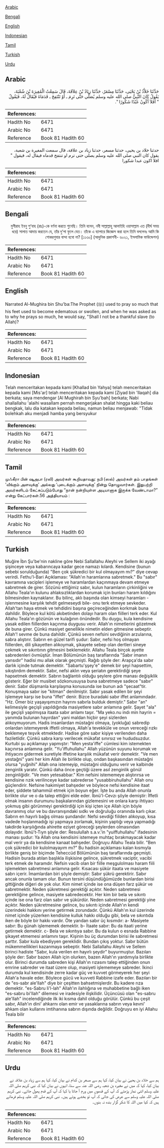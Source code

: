 [Arabic](#arabic)

[Bengali](#bengali)

[English](#english)

[Indonesian](#indonesian)

[Tamil](#tamil)

[Turkish](#turkish)

[Urdu](#urdu)

## Arabic


<div dir="rtl" lang="ar" style={{fontSize:'larger',backgroundColor:'#f8f9fa',padding:20}}>
حَدَّثَنَا خَلاَّدُ بْنُ يَحْيَى، حَدَّثَنَا مِسْعَرٌ، حَدَّثَنَا زِيَادُ بْنُ عِلاَقَةَ، قَالَ سَمِعْتُ الْمُغِيرَةَ بْنَ شُعْبَةَ، يَقُولُ كَانَ النَّبِيُّ صلى الله عليه وسلم يُصَلِّي حَتَّى تَرِمَ ـ أَوْ تَنْتَفِخَ ـ قَدَمَاهُ فَيُقَالُ لَهُ، فَيَقُولُ ‏ "‏ أَفَلاَ أَكُونُ عَبْدًا شَكُورًا ‏"‏‏.‏
</div>
<div style={{backgroundColor:'#f8f9fa',padding:20, marginBottom: 10}}><table> <thead> <tr> <th>References:</th> <th></th> </tr> </thead> <tbody><tr><td>Hadith No</td><td>6471</td></tr><tr><td>Arabic No</td><td>6471</td></tr><tr><td>Reference</td><td>Book 81 Hadith 60</td></tr></tbody></table></div>


<div dir="rtl" lang="ar" style={{fontSize:'larger',backgroundColor:'#f8f9fa',padding:20}}>
حدثنا خلاد بن يحيى، حدثنا مسعر، حدثنا زياد بن علاقة، قال سمعت المغيرة بن شعبة، يقول كان النبي صلى الله عليه وسلم يصلي حتى ترم او تنتفخ قدماه فيقال له، فيقول " افلا اكون عبدا شكورا
</div>
<div style={{backgroundColor:'#f8f9fa',padding:20, marginBottom: 10}}><table> <thead> <tr> <th>References:</th> <th></th> </tr> </thead> <tbody><tr><td>Hadith No</td><td>6471</td></tr><tr><td>Arabic No</td><td>6471</td></tr><tr><td>Reference</td><td>Book 81 Hadith 60</td></tr></tbody></table></div>

## Bengali


<div dir="rtl" lang="bn" style={{fontSize:'larger',backgroundColor:'#f8f9fa',padding:20}}>
মুগীরাহ ইবনু শু‘বাহ (রাঃ)-কে বর্ণনা করতে শুনেছি। তিনি বলেন, নবী সাল্লাল্লাহু আলাইহি ওয়াসাল্লাম এত (দীর্ঘ সময় ধরে) সালাত আদায় করতেন যে, তাঁর দু’পা ফুলে যেত। তাঁকে এ ব্যাপারে জিজ্ঞেস করা হলে তিনি বললেনঃ আমি কি শোকরগুযার বান্দা হবো না? [১১৩০] (আধুনিক প্রকাশনী- ৬০২১, ইসলামিক ফাউন্ডেশন)
</div>
<div style={{backgroundColor:'#f8f9fa',padding:20, marginBottom: 10}}><table> <thead> <tr> <th>References:</th> <th></th> </tr> </thead> <tbody><tr><td>Hadith No</td><td>6471</td></tr><tr><td>Arabic No</td><td>6471</td></tr><tr><td>Reference</td><td>Book 81 Hadith 60</td></tr></tbody></table></div>

## English


<div dir="ltr" lang="en" style={{fontSize:'larger',backgroundColor:'#f8f9fa',padding:20}}>
Narrated Al-Mughira bin Shu'ba:The Prophet (ﷺ) used to pray so much that his feet used to become edematous or swollen, and when he was asked as to why he prays so much, he would say, "Shall I not be a thankful slave (to Allah)?
</div>
<div style={{backgroundColor:'#f8f9fa',padding:20, marginBottom: 10}}><table> <thead> <tr> <th>References:</th> <th></th> </tr> </thead> <tbody><tr><td>Hadith No</td><td>6471</td></tr><tr><td>Arabic No</td><td>6471</td></tr><tr><td>Reference</td><td>Book 81 Hadith 60</td></tr></tbody></table></div>

## Indonesian


<div dir="ltr" lang="id" style={{fontSize:'larger',backgroundColor:'#f8f9fa',padding:20}}>
Telah menceritakan kepada kami [Khallad bin Yahya] telah menceritakan kepada kami [Mis'ar] telah menceritakan kepada kami [Ziyad bin 'Ilaqah] dia berkata; saya mendengar [Al Mughirah bin Syu'bah] berkata; Nabi shallallahu 'alaihi wasallam pernah mengerjakan shalat hingga kaki beliau bengkak, lalu dia katakan kepada beliau, namun beliau menjawab: "Tidak bolehkah aku menjadi hamba yang bersyukur
</div>
<div style={{backgroundColor:'#f8f9fa',padding:20, marginBottom: 10}}><table> <thead> <tr> <th>References:</th> <th></th> </tr> </thead> <tbody><tr><td>Hadith No</td><td>6471</td></tr><tr><td>Arabic No</td><td>6471</td></tr><tr><td>Reference</td><td>Book 81 Hadith 60</td></tr></tbody></table></div>

## Tamil


<div dir="ltr" lang="ta" style={{fontSize:'larger',backgroundColor:'#f8f9fa',padding:20}}>
முஃகீரா பின் ஷுஅபா (ரலி) அவர்கள் கூறியதாவது: நபி (ஸல்) அவர்கள் தம் பாதங்கள் ‘வீங்கும் அளவுக்கு’ அல்லது ‘புடைக்கும் அளவுக்கு’ நின்று தொழுவார்கள். இதுபற்றி அவர்களிடம் கேட்கப்படும்போது “நான் நன்றியுள்ள அடியானாக இருக்க வேண்டாமா?” என்று கேட்பார்கள்.56 அத்தியாயம் :
</div>
<div style={{backgroundColor:'#f8f9fa',padding:20, marginBottom: 10}}><table> <thead> <tr> <th>References:</th> <th></th> </tr> </thead> <tbody><tr><td>Hadith No</td><td>6471</td></tr><tr><td>Arabic No</td><td>6471</td></tr><tr><td>Reference</td><td>Book 81 Hadith 60</td></tr></tbody></table></div>

## Turkish


<div dir="ltr" lang="tr" style={{fontSize:'larger',backgroundColor:'#f8f9fa',padding:20}}>
Muğire İbn Şu'be'nin nakline göre Nebi Sallallahu Aleyhi ve Sellem iki ayağı şişinceye veya kabarıncaya kadar gece namazı kılardı. Kendisine (bunun sebebi sorulduğunda) "Ben çok şükredici bir kul olmayayım mı?" diye cevap verirdi. Fethu'l-Bari Açıklaması: "Allah'ın haramlarına sabretmek." Bu "sabır" kavramına vacipleri işlemeye ve haramlardan kaçınmaya devam etmeye sabretmek de girer. Sözünü ettiğimiz sabır, kulun haramların çirkinliğini ve Allahu Teala'ın kulunu ahlaksızlıklardan korumak için bunları haram kıldığını bilmesinden kaynaklanır. Bu bilinç, aklı başında olan kimseyi haramları -işlenmesine karşılık tehdit gelmeseydi bile- onu terk etmeye sevkeder. Allah'tan haya etmek ve tehdidini başına geçireceğinden korkmak buna dahildir. Böylece kul kötü akıbetinden dolayı haram olan fiilleri terk eder. Kul Allahu Teala'ın gözünün ve kulağının önündedir. Bu duygu, kula kendisine yasak edilen fiillerden kaçınma duygusu verir. Allah'ın nimetlerini gözetmek de buna girer. Çünkü masiyet genellikle nimetin elden gitmesine sebeptir. Allah'! sevme de buna dahildir. Çünkü seven nefsini sevdiğinin arzularına, sabra alıştırır. Sabrın en güzel tarifi şudur: Sabır, nefsi hoş olmayan fiillerden, dili şikayetten alıkoymak, şikayete sebep olan dertleri sineye çekmek ve sıkıntının gitmesini beklemektir. Allahu Teala birçok ayette sabredenleri övmüştür. İman Bölümünün baş taraflarında "Sabır imanın yansıdır" hadisi mu allak olarak geçmişti. Rağıb şöyle der: Arapça'da sabır darlık içinde tutmak demektir. "Sabartu'şşey'e" demek bir şeyi hapsettim, sıkıştırdım demektir. Sabır, nefsi aklın veya şeriatın gerektirdiği şeye hapsetmek demektir. Sabrın bağlantılı olduğu şeylere göre manası değişiklik gösterir. Eğer bir musibet sözkonusuysa buna sabretmeye sadece "sabır" denir. Sabır düşmanla karşılaşma konusunda ise bunun adı "şecaat"tir. Konuşmaya sabır ise "kitman" denilmiştir. Sabır yasak edilen bir şeyi işlemeye karşı ise buna "iffet" denir. Bizce buradaki sabır iffet anlamındadır. "Hz. Ömer biz yaşayışımızın hayrını sabırla bulduk demiştir." Sabır "an" kelimesiyle geçişli yapıldığında masiyetlere sabır anlamına gelir. Şayet "ala" ile geçişli yapılmışsa itaata sabır anlamı taşır. "Ma yeko.nu indı min hayrin = yanımda bulunan hayırdan" yani maldan hiçbir şeyi sizlerden alıkoymuyorum. Hadis insanlardan müstağni olmaya, (yokluğa) sabredip onlardan istemeyerek iffetli olmaya, Allah'a tevekküle ve onun vereceği rızkı beklemeye teşvik etmektedir. Hadise göre sabır kişiye verilenden daha faziletlidir. Çünkü sabra karşı verilecek mükafat sınırsız ve hududsuzdur. Kurtubi şu açıklamayı yapmıştır: "Men yesta'iffe" cümlesi kim istemekten kaçınırsa anlamına gelir. "Yu'iffuhullahu" Allah yüzünün suyunu korumak ve ihtiyacını gidermek suretiyle iffetine karşılık mükafat verir demektir. "Ve men yestağni" yani her kim Allah ile birlikte olup, ondan başkasından müstağni olursa "yuğnihi" Allah ona istemeyip, müstağni olduğunu verir ve kalbinde zenginlik yaratır. Çünkü daha önce geçtiği üzere asıl zenginlik gönül zenginliğidir. "Ve men yetesabbar." Kim nefsini istememeye alıştırırsa ve kendisine rızık verilinceye kadar sabrederse "yusabbiruhullahu" Allah onu güçlendirir. Nefsine hakimiyet bahşeder ve böylece nefsi kendisine itaat eder, şiddete tahammül etmek için boyun eğer. İşte bu anda Allah onunla birlikte olur ve o da talep ettiğini elde eder. İbnü'l-Cevzı şöyle demiştir: İffetli olmak insanın durumunu başkalarından gizlemesini ve onlara karşı ihtiyacı yokmuş gibi görünmeyi gerektirdiği için kişi içten içe Allah için böyle davranmış olur ve bu davranışındaki sıdkı ve doğruluğu oranında karlı çıkar. Sabrın en hayırlı bağış olması şundandır: Nefsi sevdiği fiilden alıkoyup, kısa vadede hoşlanmadığı işi yapmaya zorlamak, kişinin yaptığı veya yapmadığı takdirde karşılığında ahirette eziyet göreceği şeylerden olmasından dolayıdır. İbnü't-Tıyn şöyle der: Resulullah s.a.v.'in "yuiffuhullahu" ifadesinin manası şudur: Ya Allah ona kendisini istemeye muhtaç bırakmayacak kadar mal verir ya da kendisine kanaat bahşeder. Doğruyu Allahu Teala bilir. "Ben çok şükredici bir kulolmayayım mı?" Bu hadisin açıklaması kalan kısmıyla birlikte geniş bir biçimde Teheccüd Bölümünün baş taraflarında geçmişti. Hadisin burada atılan başlıkla ilişkisine gelince, şükretmek vaciptir, vacibi terk etmek de haramdır. Nefsin vacib olan bir fiille meşgulolması haram fiili işlemekten sabretmesi anlamına gelir. Kısacası şükür itaata ve masiyete sabrı içerir. İmamlardan biri şöyle demiştir: Sabır şükrü gerektirir. Sabır ancak onunla tamam olur. Bunun tersini düşündüğümüzde bunlardan birisi gittiğinde diğeri de yok olur. Kim nimet içinde ise ona düşen farz şükür ve sabretmektir. Neden şükretmesi gerektiği açıktır. Neden sabretmesi gerektiğine gelince, masiyete sabredecektir. Her kim bir bela ve sıkıntı içinde ise ona farz olan sabır ve şükürdür. Neden sabretmesi gerektiği yine açıktır. Neden şükretmesine gelince, bu sıkıntı içinde Allah'ın kendi üzerindeki hakkını yerine getirmek zorundadır. Çünkü Allah'ın kul üzerinde nimet içinde yüzerken kendisine kulluk hakkı olduğu gibi, bela ve sıkıntıda iken de böyle bir hakkı vardır. Öte yandan sabır üç kısımdır: a- Masiyete sabır: Bu günah işlememek demektir. b- İtaate sabır: Bu da itaati yerine getirmek demektir. c- Bela ve sıkıntıya sabır. Bu da kulun o esnada Rabbine şikayet etmemesi anlamını taşır. Kişinin bu üç durumdan birisi ile sabretmesi şarttır. Sabır kula ebediyyen gereklidir. Bundan çıkış yoktur. Sabır bütün mükemmellikleri kazanmaya sebeptir. Nebi Sallallahu Aleyhi ve Sellem birinci hadiste "Sabır, kula verilen en hayırlı şeydir" buyurmuştur. Bazıları şöyle der: Sabır bazen Allah için olurken, bazen Allah'ın yardımıyla birlikte olur. Birinci durumda sabreden kişi Allah'ın rızasını talep ettiğinden onun emrine sabreder ve itaat üzere olup, masiyeti işlememeye sabreder. İkinci durumda kul kendisinde zerre kadar güç ve kuvvet görmeyerek her şeyi Allah'a havale eder. Böylece gücü ve kuvveti Rabbine izafe eder. Bazıları bir de "es-sabr ale'llah" diye bir çeşitten bahsetmişlerdir. Bu kadere rıza demektir. "es-Sabru li'l-lah" Allah'ın ilahlığına ve muhabbetine bağlı iken "es-sabru bi'llah" dilemesi ve iradesiyle ilişkilidir. Üçüncüsü olan "es-sabru ale'llah" incelendiğinde ilk iki kısma dahil olduğu görülür. Çünkü bu çeşit sabır, Allah'ın dini' ahkarnı olan emir ve yasaklarına sabrın veya kevni' ahkam olan kullarını imtihanına sabrın dışında değildir. Doğruyu en iyi Allahu Teala bilir
</div>
<div style={{backgroundColor:'#f8f9fa',padding:20, marginBottom: 10}}><table> <thead> <tr> <th>References:</th> <th></th> </tr> </thead> <tbody><tr><td>Hadith No</td><td>6471</td></tr><tr><td>Arabic No</td><td>6471</td></tr><tr><td>Reference</td><td>Book 81 Hadith 60</td></tr></tbody></table></div>

## Urdu


<div dir="rtl" lang="ur" style={{fontSize:'larger',backgroundColor:'#f8f9fa',padding:20}}>
ہم سے خلاد بن یحییٰ نے بیان کیا، کہا ہم سے مسعر بن کدام نے بیان کیا، کہا ہم سے زیاد بن علاقہ نے بیان کیا، کہا کہ میں نے مغیرہ بن شعبہ رضی اللہ عنہ سے سنا، انہوں نے بیان کیا کہ نبی کریم صلی اللہ علیہ وسلم اتنی نماز پڑھتے کہ آپ کے قدموں میں ورم آ جاتا یا کہا کہ آپ کے قدم پھول جاتے۔ نبی کریم صلی اللہ علیہ وسلم سے عرض کی جاتی کہ آپ تو بخشے ہوئے ہیں۔ نبی کریم صلی اللہ علیہ وسلم فرماتے ہیں کہ کیا میں اللہ کا شکر گزار بندہ نہ بنوں۔
</div>
<div style={{backgroundColor:'#f8f9fa',padding:20, marginBottom: 10}}><table> <thead> <tr> <th>References:</th> <th></th> </tr> </thead> <tbody><tr><td>Hadith No</td><td>6471</td></tr><tr><td>Arabic No</td><td>6471</td></tr><tr><td>Reference</td><td>Book 81 Hadith 60</td></tr></tbody></table></div>